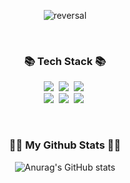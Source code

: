 <div>
<div align="center">
  
![reversal](https://capsule-render.vercel.app/api?type=rect&text=sbk930123&fontAlign=30&fontSize=30&desc=Welcome%20To%20My%20Github%20Profile&descAlign=60&descAlignY=50&theme=radical)
</div>
<br>

<h3 align="center">📚 Tech Stack 📚</h3>
<p align="center">
  <img src="https://img.shields.io/badge/HTML5-E34F26?style=flat-square&logo=HTML5&logoColor=white"/></a>&nbsp
  <img src="https://img.shields.io/badge/CSS3-1572B6?style=flat-square&logo=CSS3&logoColor=white"/></a>&nbsp 
  <img src="https://img.shields.io/badge/JAVASCRIPT-F7DF1E?style=flat-square&logo=javascript&logoColor=black"/></a>&nbsp 
  <br>
  <img src="https://img.shields.io/badge/REACT-61DAFB?style=flat-square&logo=react&logoColor=black"/></a>&nbsp 
  <img src="https://img.shields.io/badge/NODE.JS-339933?style=flat-square&logo=nodedotjs&logoColor=white"/></a>&nbsp 
  <img src="https://img.shields.io/badge/EXPRESS-000000?style=flat-square&logo=express&logoColor=white"/></a>&nbsp 
</p>

<br>
<h3 align="center">👩‍💻 My Github Stats 👩‍💻</h3>
<div align="center">

![Anurag's GitHub stats](https://github-readme-stats.vercel.app/api?username=sbk930123&show_icons=true&theme=radical)
</div>
